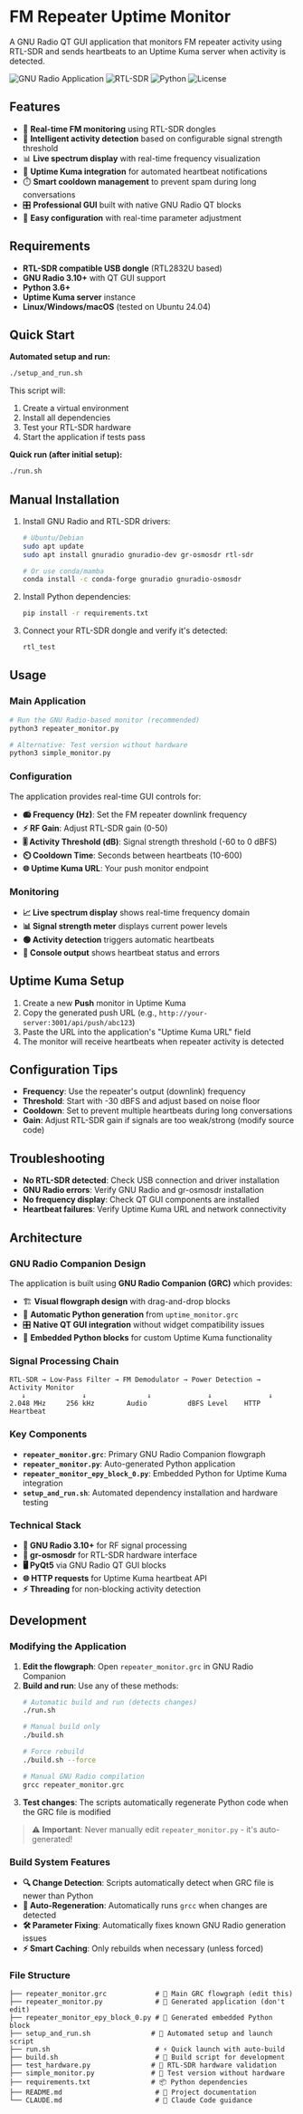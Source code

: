 # FM Repeater Uptime Monitor

A GNU Radio QT GUI application that monitors FM repeater activity using RTL-SDR and sends heartbeats to an Uptime Kuma server when activity is detected.

![GNU Radio Application](https://img.shields.io/badge/GNU%20Radio-3.10+-blue?logo=gnuradio)
![RTL-SDR](https://img.shields.io/badge/RTL--SDR-Compatible-green)
![Python](https://img.shields.io/badge/Python-3.6+-blue?logo=python)
![License](https://img.shields.io/badge/License-GPL--3.0-red)

## Features

- 📡 **Real-time FM monitoring** using RTL-SDR dongles
- 🎯 **Intelligent activity detection** based on configurable signal strength threshold
- 📊 **Live spectrum display** with real-time frequency visualization
- 🔄 **Uptime Kuma integration** for automated heartbeat notifications
- ⏱️ **Smart cooldown management** to prevent spam during long conversations
- 🎛️ **Professional GUI** built with native GNU Radio QT blocks
- 🔧 **Easy configuration** with real-time parameter adjustment

## Requirements

- **RTL-SDR compatible USB dongle** (RTL2832U based)
- **GNU Radio 3.10+** with QT GUI support
- **Python 3.6+**
- **Uptime Kuma server** instance
- **Linux/Windows/macOS** (tested on Ubuntu 24.04)

## Quick Start

**Automated setup and run:**
```bash
./setup_and_run.sh
```

This script will:
1. Create a virtual environment
2. Install all dependencies
3. Test your RTL-SDR hardware
4. Start the application if tests pass

**Quick run (after initial setup):**
```bash
./run.sh
```

## Manual Installation

1. Install GNU Radio and RTL-SDR drivers:
   ```bash
   # Ubuntu/Debian
   sudo apt update
   sudo apt install gnuradio gnuradio-dev gr-osmosdr rtl-sdr

   # Or use conda/mamba
   conda install -c conda-forge gnuradio gnuradio-osmosdr
   ```

2. Install Python dependencies:
   ```bash
   pip install -r requirements.txt
   ```

3. Connect your RTL-SDR dongle and verify it's detected:
   ```bash
   rtl_test
   ```

## Usage

### Main Application
```bash
# Run the GNU Radio-based monitor (recommended)
python3 repeater_monitor.py

# Alternative: Test version without hardware
python3 simple_monitor.py
```

### Configuration
The application provides real-time GUI controls for:

- **📻 Frequency (Hz)**: Set the FM repeater downlink frequency
- **⚡ RF Gain**: Adjust RTL-SDR gain (0-50)
- **🎚️ Activity Threshold (dB)**: Signal strength threshold (-60 to 0 dBFS)
- **⏲️ Cooldown Time**: Seconds between heartbeats (10-600)
- **🌐 Uptime Kuma URL**: Your push monitor endpoint

### Monitoring
- **📈 Live spectrum display** shows real-time frequency domain
- **📊 Signal strength meter** displays current power levels
- **🟢 Activity detection** triggers automatic heartbeats
- **📝 Console output** shows heartbeat status and errors

## Uptime Kuma Setup

1. Create a new **Push** monitor in Uptime Kuma
2. Copy the generated push URL (e.g., `http://your-server:3001/api/push/abc123`)
3. Paste the URL into the application's "Uptime Kuma URL" field
4. The monitor will receive heartbeats when repeater activity is detected

## Configuration Tips

- **Frequency**: Use the repeater's output (downlink) frequency
- **Threshold**: Start with -30 dBFS and adjust based on noise floor
- **Cooldown**: Set to prevent multiple heartbeats during long conversations
- **Gain**: Adjust RTL-SDR gain if signals are too weak/strong (modify source code)

## Troubleshooting

- **No RTL-SDR detected**: Check USB connection and driver installation
- **GNU Radio errors**: Verify GNU Radio and gr-osmosdr installation
- **No frequency display**: Check QT GUI components are installed
- **Heartbeat failures**: Verify Uptime Kuma URL and network connectivity

## Architecture

### GNU Radio Companion Design
The application is built using **GNU Radio Companion (GRC)** which provides:
- 🏗️ **Visual flowgraph design** with drag-and-drop blocks
- 🔄 **Automatic Python generation** from `uptime_monitor.grc`
- 🎛️ **Native QT GUI integration** without widget compatibility issues
- 🐍 **Embedded Python blocks** for custom Uptime Kuma functionality

### Signal Processing Chain
```
RTL-SDR → Low-Pass Filter → FM Demodulator → Power Detection → Activity Monitor
   ↓              ↓               ↓              ↓              ↓
2.048 MHz     256 kHz        Audio          dBFS Level    HTTP Heartbeat
```

### Key Components
- **`repeater_monitor.grc`**: Primary GNU Radio Companion flowgraph
- **`repeater_monitor.py`**: Auto-generated Python application
- **`repeater_monitor_epy_block_0.py`**: Embedded Python for Uptime Kuma integration
- **`setup_and_run.sh`**: Automated dependency installation and hardware testing

### Technical Stack
- **🔧 GNU Radio 3.10+** for RF signal processing
- **📡 gr-osmosdr** for RTL-SDR hardware interface
- **🖥️ PyQt5** via GNU Radio QT GUI blocks
- **🌐 HTTP requests** for Uptime Kuma heartbeat API
- **⚡ Threading** for non-blocking activity detection

## Development

### Modifying the Application
1. **Edit the flowgraph**: Open `repeater_monitor.grc` in GNU Radio Companion
2. **Build and run**: Use any of these methods:
   ```bash
   # Automatic build and run (detects changes)
   ./run.sh

   # Manual build only
   ./build.sh

   # Force rebuild
   ./build.sh --force

   # Manual GNU Radio compilation
   grcc repeater_monitor.grc
   ```
3. **Test changes**: The scripts automatically regenerate Python code when the GRC file is modified

> ⚠️ **Important**: Never manually edit `repeater_monitor.py` - it's auto-generated!

### Build System Features
- **🔍 Change Detection**: Scripts automatically detect when GRC file is newer than Python
- **🔧 Auto-Regeneration**: Automatically runs `grcc` when changes are detected
- **🛠️ Parameter Fixing**: Automatically fixes known GNU Radio generation issues
- **⚡ Smart Caching**: Only rebuilds when necessary (unless forced)

### File Structure
```
├── repeater_monitor.grc            # 📝 Main GRC flowgraph (edit this)
├── repeater_monitor.py             # 🤖 Generated application (don't edit)
├── repeater_monitor_epy_block_0.py # 🐍 Generated embedded Python block
├── setup_and_run.sh               # 🚀 Automated setup and launch script
├── run.sh                          # ⚡ Quick launch with auto-build
├── build.sh                        # 🔨 Build script for development
├── test_hardware.py               # 🔧 RTL-SDR hardware validation
├── simple_monitor.py              # 🧪 Test version without hardware
├── requirements.txt               # 📦 Python dependencies
├── README.md                       # 📖 Project documentation
└── CLAUDE.md                       # 🤖 Claude Code guidance
```
